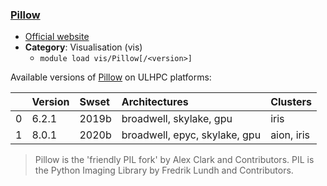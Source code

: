 ### [Pillow](https://pillow.readthedocs.org/)

* [Official website](https://pillow.readthedocs.org/)
* __Category__: Visualisation (vis)
    -  `module load vis/Pillow[/<version>]`

Available versions of [Pillow](https://pillow.readthedocs.org/) on ULHPC platforms:

|    | Version   | Swset   | Architectures                 | Clusters   |
|---:|:----------|:--------|:------------------------------|:-----------|
|  0 | 6.2.1     | 2019b   | broadwell, skylake, gpu       | iris       |
|  1 | 8.0.1     | 2020b   | broadwell, epyc, skylake, gpu | aion, iris |

> Pillow is the 'friendly PIL fork' by Alex Clark and Contributors. PIL is the Python Imaging Library by Fredrik Lundh and Contributors.
